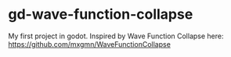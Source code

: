 # gd-wave-function-collapse
My first project in godot. Inspired by Wave Function Collapse here: https://github.com/mxgmn/WaveFunctionCollapse
